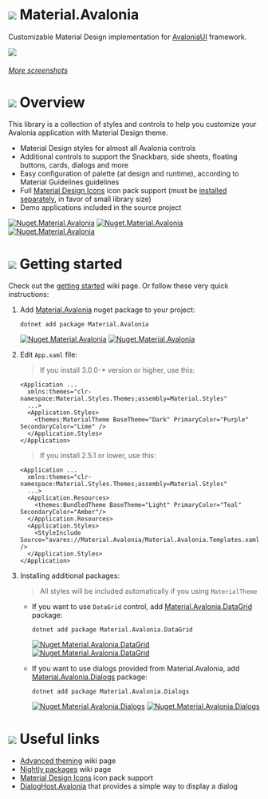 [Nuget.Material.Avalonia]: https://www.nuget.org/packages/Material.Avalonia/
[Nuget.Material.Avalonia.DataGrid]: https://www.nuget.org/packages/Material.Avalonia.DataGrid/
[Nuget.Material.Avalonia.Dialogs]: https://www.nuget.org/packages/Material.Avalonia.Dialogs/
[icon]: https://raw.githubusercontent.com/AvaloniaCommunity/Material.Avalonia/master/wiki/FavIcon.svg

# ![][icon] Material.Avalonia

Customizable Material Design implementation for [AvaloniaUI](http://avaloniaui.net/) framework.

![](https://raw.githubusercontent.com/AvaloniaCommunity/Material.Avalonia/master/wiki/images/demo-screenshots/1.png)
###### [More screenshots](https://github.com/AvaloniaUtils/material.avalonia/wiki/Screenshots-of-Demo)

# ![][icon] Overview
This library is a collection of styles and controls to help you customize your Avalonia application with Material Design theme.
- Material Design styles for almost all Avalonia controls
- Additional controls to support the Snackbars, side sheets, floating buttons, cards, dialogs and more
- Easy configuration of palette (at design and runtime), according to Material Guidelines guidelines
- Full [Material Design Icons](https://materialdesignicons.com/) icon pack support (must be [installed separately](https://github.com/SKProCH/Material.Icons), in favor of small library size)
- Demo applications included in the source project

[![Nuget.Material.Avalonia](https://img.shields.io/nuget/v/Material.Avalonia?label=Nuget&style=flat-square)][Nuget.Material.Avalonia]
[![Nuget.Material.Avalonia](https://img.shields.io/nuget/vpre/Material.Avalonia?label=Nuget&style=flat-square)][Nuget.Material.Avalonia]
[![Nuget.Material.Avalonia](https://img.shields.io/nuget/dt/Material.Avalonia?color=blue&label=Downloads&style=flat-square)][Nuget.Material.Avalonia]

# ![][icon] Getting started
Check out the [getting started](https://github.com/AvaloniaCommunity/Material.Avalonia/wiki/Getting-started) wiki page. Or follow these very quick instructions:
1. Add [Material.Avalonia][Nuget.Material.Avalonia] nuget package to your project:
    ```shell
    dotnet add package Material.Avalonia
    ```
   [![Nuget.Material.Avalonia](https://img.shields.io/nuget/vpre/Material.Avalonia?label=Material.Avalonia&style=flat-square)][Nuget.Material.Avalonia]
   [![Nuget.Material.Avalonia](https://img.shields.io/nuget/dt/Material.Avalonia?color=blue&label=Downloads&style=flat-square)][Nuget.Material.Avalonia]
2. Edit `App.xaml` file:
   > If you install 3.0.0-* version or higher, use this:
   ```xaml
   <Application ...
     xmlns:themes="clr-namespace:Material.Styles.Themes;assembly=Material.Styles"
     ...>
     <Application.Styles>
       <themes:MaterialTheme BaseTheme="Dark" PrimaryColor="Purple" SecondaryColor="Lime" />
     </Application.Styles>
   </Application>
   ```
   > If you install 2.5.1 or lower, use this:
   ```xaml
   <Application ...
     xmlns:themes="clr-namespace:Material.Styles.Themes;assembly=Material.Styles"
     ...>
     <Application.Resources>
       <themes:BundledTheme BaseTheme="Light" PrimaryColor="Teal" SecondaryColor="Amber"/>
     </Application.Resources>
     <Application.Styles>
       <StyleInclude Source="avares://Material.Avalonia/Material.Avalonia.Templates.xaml" />
     </Application.Styles>
   </Application>
   ```
3. Installing additional packages:
   > All styles will be included automatically if you using `MaterialTheme`
   
   - If you want to use `DataGrid` control, add [Material.Avalonia.DataGrid][Nuget.Material.Avalonia.DataGrid] package:
      ```shell
      dotnet add package Material.Avalonia.DataGrid
      ```
      [![Nuget.Material.Avalonia.DataGrid](https://img.shields.io/nuget/vpre/Material.Avalonia.DataGrid?label=Material.Avalonia.DataGrid&style=flat-square)][Nuget.Material.Avalonia.DataGrid]
      [![Nuget.Material.Avalonia.DataGrid](https://img.shields.io/nuget/dt/Material.Avalonia.DataGrid?color=blue&label=Downloads&style=flat-square)][Nuget.Material.Avalonia.DataGrid]
   
   - If you want to use dialogs provided from Material.Avalonia,
      add [Material.Avalonia.Dialogs][Nuget.Material.Avalonia.Dialogs] package:
      ```shell
      dotnet add package Material.Avalonia.Dialogs
      ```
      [![Nuget.Material.Avalonia.Dialogs](https://img.shields.io/nuget/vpre/Material.Avalonia.Dialogs?label=Material.Avalonia.Dialogs&style=flat-square)][Nuget.Material.Avalonia.Dialogs]
      [![Nuget.Material.Avalonia.Dialogs](https://img.shields.io/nuget/dt/Material.Avalonia.Dialogs?color=blue&label=Downloads&style=flat-square)][Nuget.Material.Avalonia.Dialogs]

# ![][icon] Useful links
- [Advanced theming](https://github.com/AvaloniaCommunity/Material.Avalonia/wiki/Advanced-Theming) wiki page
- [Nightly packages](https://github.com/AvaloniaCommunity/Material.Avalonia/wiki/Using-nightly-build-feed) wiki page
- [Material Design Icons](https://github.com/AvaloniaUtils/Material.Icons.Avalonia) icon pack support
- [DialogHost.Avalonia](https://github.com/AvaloniaUtils/DialogHost.Avalonia) that provides a simple way to display a dialog
